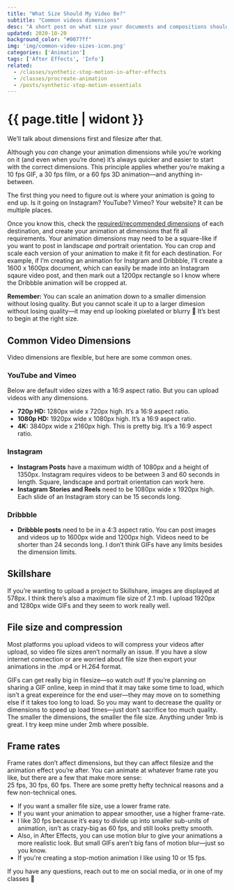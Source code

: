 ```yaml
---
title: "What Size Should My Video Be?"
subtitle: "Common videos dimensions"
desc: "A short post on what size your documents and compositions should be when it comes to making videos."
updated: 2020-10-20
background_color: "#0077ff"
img: 'img/common-video-sizes-icon.png'
categories: ['Animation']
tags: ['After Effects', 'Info']
related:
  - /classes/synthetic-stop-motion-in-after-effects
  - /classes/procreate-animation
  - /posts/synthetic-stop-motion-essentials
---
```

# {{ page.title | widont }}

We’ll talk about dimensions first and filesize after that.

Although you *can* change your animation dimensions while you’re working on it (and even when you’re done) it’s always quicker and easier to start with the correct dimensions. This principle applies whether you’re making a 10 fps GIF, a 30 fps film, or a 60 fps 3D animation—and anything in-between.

The first thing you need to figure out is where your animation is going to end up. Is it going on Instagram? YouTube? Vimeo? Your website? It can be multiple places.

Once you know this, check the [required/recommended dimensions](#common-video-dimensions) of each destination, and create your animation at dimensions that fit all requirements. Your animation dimensions may need to be a square-like if you want to post in landscape *and* portrait orientation. You can crop and scale each version of your animation to make it fit for each destination. For example, if I’m creating an animation for Instgram and Dribbble, I’ll create a 1600 x 1600px document, which can easily be made into an Instagram sqaure video post, and then mark out a 1200px rectangle so I know where the Dribbble animation will be cropped at.

**Remember:** You can scale an animation down to a smaller dimension without losing quality. But you cannot scale it up to a larger dimesion without losing quality—it may end up looking pixelated or blurry 🙈 It’s best to begin at the right size.

## Common Video Dimensions

Video dimensions are flexible, but here are some common ones.

### YouTube and Vimeo
Below are default video sizes with a 16:9 aspect ratio. But you can upload videos with any dimensions.
- **720p HD:** 1280px wide x 720px high. It’s a 16:9 aspect ratio.
- **1080p HD:** 1920px wide x 1080px high. It’s a 16:9 aspect ratio.
- **4K:** 3840px wide x 2160px high. This is pretty big. It’s a 16:9 aspect ratio.

### Instagram
- **Instagram Posts** have a maximum width of 1080px and a height of 1350px. Instagram requires videos to be between 3 and 60 seconds in length. Square, landscape and portrait orientation can work here.
- **Instagram Stories and Reels** need to be 1080px wide x 1920px high. Each slide of an Instagram story can be 15 seconds long.

### Dribbble
- **Dribbble posts** need to be in a 4:3 aspect ratio. You can post images and videos up to 1600px wide and 1200px high. Videos need to be shorter than 24 seconds long. I don’t think GIFs have any limits besides the dimension limits.

## Skillshare

If you’re wanting to upload a project to Skillshare, images are displayed at 578px. I think there’s also a maximum file size of 2.1 mb. I upload 1920px and 1280px wide GIFs and they seem to work really well.

## File size and compression

Most platforms you upload videos to will compress your videos after upload, so video file sizes aren’t normally an issue. If you have a slow internet connection or are worried about file size then export your animations in the .mp4 or H.264 format.

GIFs can get really big in filesize—so watch out! If you’re planning on sharing a GIF online, keep in mind that it may take some time to load, which isn’t a great expereince for the end user—they may move on to something else if it takes too long to load. So you may want to decrease the quality or dimensions to speed up load times—just don’t sacrifice too much quality. The smaller the dimensions, the smaller the file size. Anything under 1mb is great. I try keep mine under 2mb where possible.

## Frame rates

Frame rates don’t affect dimensions, but they can affect filesize and the animation effect you’re after. You can animate at whatever frame rate you like, but there are a few that make more sense:  
25 fps, 30 fps, 60 fps. There are some pretty hefty technical reasons and a few non-technical ones.
- If you want a smaller file size, use a lower frame rate.
- If you want your animation to appear smoother, use a higher frame-rate.
- I like 30 fps because it’s easy to divide up into smaller sub-units of animation, isn’t as crazy-big as 60 fps, and still looks pretty smooth.
- Also, in After Effects, you can use motion blur to give your animations a more realistic look. But small GIFs aren’t big fans of motion blur—just so you know.
- If you're creating a stop-motion animation I like using 10 or 15 fps.

If you have any questions, reach out to me on social media, or in one of my classes 🙂